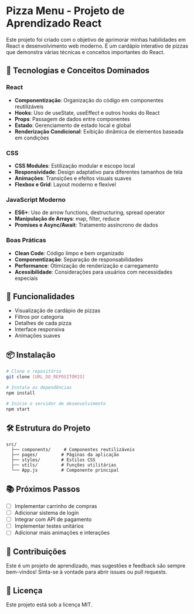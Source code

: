 # Pizza Menu - Projeto de Aprendizado React

Este projeto foi criado com o objetivo de aprimorar minhas habilidades em React e desenvolvimento web moderno. É um cardápio interativo de pizzas que demonstra várias técnicas e conceitos importantes do React.

## 🚀 Tecnologias e Conceitos Dominados

### React
- **Componentização**: Organização do código em componentes reutilizáveis
- **Hooks**: Uso de useState, useEffect e outros hooks do React
- **Props**: Passagem de dados entre componentes
- **Estado**: Gerenciamento de estado local e global
- **Renderização Condicional**: Exibição dinâmica de elementos baseada em condições

### CSS
- **CSS Modules**: Estilização modular e escopo local
- **Responsividade**: Design adaptativo para diferentes tamanhos de tela
- **Animações**: Transições e efeitos visuais suaves
- **Flexbox e Grid**: Layout moderno e flexível

### JavaScript Moderno
- **ES6+**: Uso de arrow functions, destructuring, spread operator
- **Manipulação de Arrays**: map, filter, reduce
- **Promises e Async/Await**: Tratamento assíncrono de dados

### Boas Práticas
- **Clean Code**: Código limpo e bem organizado
- **Componentização**: Separação de responsabilidades
- **Performance**: Otimização de renderização e carregamento
- **Acessibilidade**: Considerações para usuários com necessidades especiais

## 🍕 Funcionalidades

- Visualização de cardápio de pizzas
- Filtros por categoria
- Detalhes de cada pizza
- Interface responsiva
- Animações suaves

## 📦 Instalação

```bash
# Clone o repositório
git clone [URL_DO_REPOSITÓRIO]

# Instale as dependências
npm install

# Inicie o servidor de desenvolvimento
npm start
```

## 🛠️ Estrutura do Projeto

```
src/
  ├── components/     # Componentes reutilizáveis
  ├── pages/         # Páginas da aplicação
  ├── styles/        # Estilos CSS
  ├── utils/         # Funções utilitárias
  └── App.js         # Componente principal
```

## 📚 Próximos Passos

- [ ] Implementar carrinho de compras
- [ ] Adicionar sistema de login
- [ ] Integrar com API de pagamento
- [ ] Implementar testes unitários
- [ ] Adicionar mais animações e interações

## 🤝 Contribuições

Este é um projeto de aprendizado, mas sugestões e feedback são sempre bem-vindos! Sinta-se à vontade para abrir issues ou pull requests.

## 📝 Licença

Este projeto está sob a licença MIT.
